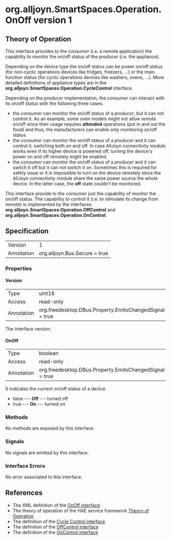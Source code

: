 # org.alljoyn.SmartSpaces.Operation.OnOff version 1

## Theory of Operation

This interface provides to the _consumer_ (i.e. a remote application) the
capability to monitor the on/off status of the _producer_ (i.e. the appliance).

Depending on the device type the on/off status can be power on/off status (for
non-cyclic operations devices like fridges, freezers, ...) or the main function
status (for cyclic operations devices like washers, ovens, ...). More detailed
definitions of appliance types are in the
**org.alljoyn.SmartSpaces.Operation.CycleControl** interface.

Depending on the _producer_ implementation, the _consumer_ can interact with its
on/off status with the following three cases.
  * the _consumer_ can monitor the on/off status of a _producer_, but it can not
    control it. As an example, some oven models might not allow remote on/off 
    since their usage requires **attended** operations (put in and out the food)
    and thus, the manufacturers can enable only monitoring on/off status.
  * the _consumer_ can monitor the on/off status of a _producer_ and it can
    control it, switching both on and off. In case AllJoyn connectivity module
    works even if its higher device is powered off, turning the device's power 
    on and off remotely might be enabled.
  * the _consumer_ can monitor the on/off status of a _producer_ and it can
    switch it off but it can not switch it on. Sometimes this is required for
    safety issue or it is impossible to turn on the device remotely since the
    AllJoyn connectivity module share the same power source the whole device.
    In the latter case, the **off** state couldn't be monitored.

This interface provide to the _consumer_ just the capability of monitor the
on/off status. The capability to control it (i.e. to stimulate its change from
remote) is implemented by the interfaces
**org.alljoyn.SmartSpaces.Operation.OffControl** and
**org.alljoyn.SmartSpaces.Operation.OnControl**.

## Specification

|            |                               |
| ---------- | ----------------------------- |
| Version    | 1                             |
| Annotation | org.alljoyn.Bus.Secure = true |

### Properties

#### Version

|            |                                                         |
| ---------- | ------------------------------------------------------- |
| Type       | uint16                                                  |
| Access     | read-only                                               |
| Annotation | org.freedesktop.DBus.Property.EmitsChangedSignal = true |

The interface version.

#### OnOff

|            |                                                         |
| ---------- | ------------------------------------------------------- |
| Type       | boolean                                                 |
| Access     | read-only                                               |
| Annotation | org.freedesktop.DBus.Property.EmitsChangedSignal = true |

It indicates the current on/off status of a device.

  * false --- **Off** --- turned off
  * true --- **On** --- turned on

### Methods

No methods are exposed by this interface.

### Signals

No signals are emitted by this interface.

### Interface Errors

No error associated to this interface.

## References

  * The XML definition of the [OnOff interface](OnOff-v1.xml)
  * The theory of operation of the HAE service framework [Theory of Operation](/org.alljoyn.SmartSpaces/theory-of-operation-v1)
  * The definition of the [Cycle Control interface](CycleControl-v1)
  * The definition of the [OffControl interface](OffControl-v1)
  * The definition of the [OnControl interface](OnControl-v1)

